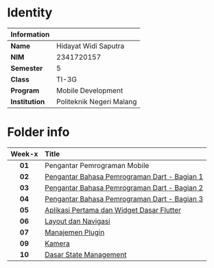 # Identity

| **Information** |                          |
| :-------------- | :----------------------- |
| **Name**        | Hidayat Widi Saputra     |
| **NIM**         | 2341720157               |
| **Semester**    | 5                        |
| **Class**       | TI-3G                    |
| **Program**     | Mobile Development       |
| **Institution** | Politeknik Negeri Malang |

# Folder info

| **Week-x** | **Title**                                                  |
| :--------: | :--------------------------------------------------------- |
|   **01**   | Pengantar Pemrograman Mobile                               |
|   **02**   | [Pengantar Bahasa Pemrograman Dart - Bagian 1](./Week-02/) |
|   **03**   | [Pengantar Bahasa Pemrograman Dart - Bagian 2](./Week-03/) |
|   **04**   | [Pengantar Bahasa Pemrograman Dart - Bagian 3](./Week-04/) |
|   **05**   | [Aplikasi Pertama dan Widget Dasar Flutter](./Week-05/)    |
|   **06**   | [Layout dan Navigasi](./Week-06/)                          |
|   **07**   | [Manajemen Plugin](./Week-07/)                             |
|   **09**   | [Kamera](./Week-09/)                                       |
|   **10**   | [Dasar State Management](./Week-10/)                       |
